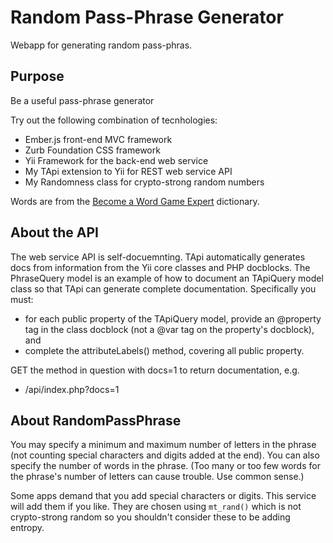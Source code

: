 # Random Pass-Phrase Generator

Webapp for generating random pass-phras.

## Purpose

Be a useful pass-phrase generator

Try out the following combination of tecnhologies:

   * Ember.js front-end MVC framework
   * Zurb Foundation CSS framework
   * Yii Framework for the back-end web service
   * My TApi extension to Yii for REST web service API
   * My Randomness class for crypto-strong random numbers

Words are from the [Become a Word Game Expert](http://www.becomeawordgameexpert.com/index.htm)
dictionary.

## About the API

The web service API is self-docuemnting. TApi automatically
generates docs from information from the Yii core classes and PHP docblocks. The
PhraseQuery model is an example of how to document an TApiQuery model class so that
TApi can generate complete documentation. Specifically you must:

 * for each public property of the TApiQuery model, provide an @property tag in the
   class docblock (not a @var tag on the property's docblock), and
 * complete the attributeLabels() method, covering all public property.

GET the method in question with docs=1 to return documentation, e.g.

 * /api/index.php?docs=1

## About RandomPassPhrase

You may specify a minimum and maximum number of letters in the phrase
(not counting special characters and digits added at the end). You can also
specify the number of words in the phrase. (Too many or too few words for the
phrase's number of letters can cause trouble. Use common sense.)

Some apps demand that you add special characters or digits. This service will add
them if you like. They are chosen using `mt_rand()` which is not crypto-strong random
so you shouldn't consider these to be adding entropy.